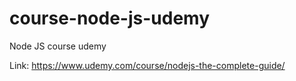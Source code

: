 # course-node-js-udemy
Node JS course udemy

Link: https://www.udemy.com/course/nodejs-the-complete-guide/